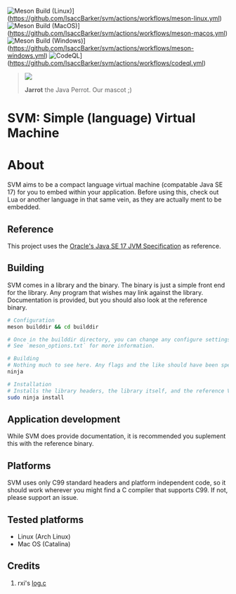 ![Meson Build (Linux)](https://github.com/IsaccBarker/svm/actions/workflows/meson.yml/badge.svg)](https://github.com/IsaccBarker/svm/actions/workflows/meson-linux.yml)
![Meson Build (MacOS)](https://github.com/IsaccBarker/svm/actions/workflows/meson.yml/badge.svg)](https://github.com/IsaccBarker/svm/actions/workflows/meson-macos.yml)
![Meson Build (Windows)](https://github.com/IsaccBarker/svm/actions/workflows/meson.yml/badge.svg)](https://github.com/IsaccBarker/svm/actions/workflows/meson-windows.yml)
![CodeQL](https://github.com/IsaccBarker/svm/actions/workflows/codeql.yml/badge.svg)](https://github.com/IsaccBarker/svm/actions/workflows/codeql.yml)

> <img src="https://media4.giphy.com/media/LZElUsjl1Bu6c/giphy.gif?cid=ecf05e474dzue7v5980rnrz669yo460hgq0dggb7ad0sqyqq&rid=giphy.gif&ct=g"></img>
> 
> **Jarrot** the Java Perrot. Our mascot ;)

# SVM: Simple (language) Virtual Machine

# About
SVM aims to be a compact language virtual machine (compatable Java SE 17) for you to embed within your application. Before using this, check out Lua or another language in that same vein, as they are actually ment to be embedded.

## Reference
This project uses the [Oracle's Java SE 17 JVM Specification](https://docs.oracle.com/javase/specs/jvms/se17/jvms17.pdf) as reference.

## Building
SVM comes in a library and the binary. The binary is just a simple front end for the library. Any program that wishes may link against the library.
Documentation is provided, but you should also look at the reference binary.

```bash
# Configuration
meson builddir && cd builddir

# Once in the builddir directory, you can change any configure settings with `meson configure`
# See `meson_options.txt` for more information.

# Building
# Nothing much to see here. Any flags and the like should have been specified in the configure stage.
ninja

# Installation
# Installs the library headers, the library itself, and the reference VM.
sudo ninja install
```

## Application development
While SVM does provide documentation, it is recommended you suplement this with the reference binary.

## Platforms
SVM uses only C99 standard headers and platform independent code, so it should work wherever you might find a C compiler that supports C99. If not, please support an issue.

## Tested platforms

* Linux (Arch Linux)
* Mac OS (Catalina)

## Credits
1. rxi's [log.c](https://github.com/rxi/log.c)

